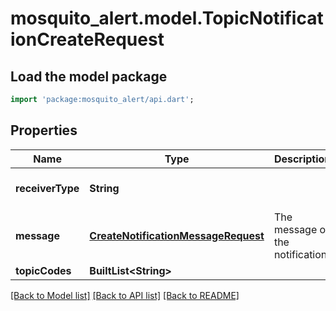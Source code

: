# mosquito_alert.model.TopicNotificationCreateRequest

## Load the model package
```dart
import 'package:mosquito_alert/api.dart';
```

## Properties
Name | Type | Description | Notes
------------ | ------------- | ------------- | -------------
**receiverType** | **String** |  | [optional] [default to 'topic']
**message** | [**CreateNotificationMessageRequest**](CreateNotificationMessageRequest.md) | The message of the notification | 
**topicCodes** | **BuiltList&lt;String&gt;** |  | 

[[Back to Model list]](../README.md#documentation-for-models) [[Back to API list]](../README.md#documentation-for-api-endpoints) [[Back to README]](../README.md)


